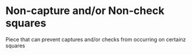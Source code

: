 # Non-capture and/or Non-check squares
Piece that can prevent captures and/or checks from occurring on certainz squares